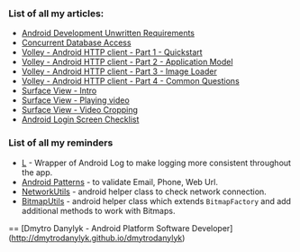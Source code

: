 ### List of all my articles:

* [Android Development Unwritten Requirements](/articles/Unwritten%20Requirements.md)
* [Concurrent Database Access](https://github.com/dmytrodanylyk/dmytrodanylyk/blob/gh-pages/articles/Concurrent%20Database%20Access.md)
* [Volley - Android HTTP client - Part 1 - Quickstart](https://github.com/dmytrodanylyk/dmytrodanylyk/blob/gh-pages/articles/volley-part-1.md)
* [Volley - Android HTTP client - Part 2 - Application Model](https://github.com/dmytrodanylyk/dmytrodanylyk/blob/gh-pages/articles/volley-part-2.md)
* [Volley - Android HTTP client - Part 3 - Image Loader](https://github.com/dmytrodanylyk/dmytrodanylyk/blob/gh-pages/articles/volley-part-3.md)
* [Volley - Android HTTP client - Part 4 - Common Questions](https://github.com/dmytrodanylyk/dmytrodanylyk/blob/gh-pages/articles/volley-part-4.md)
* [Surface View - Intro](https://github.com/dmytrodanylyk/dmytrodanylyk/blob/gh-pages/articles/surface-view-intro.md)
* [Surface View - Playing video](https://github.com/dmytrodanylyk/dmytrodanylyk/blob/gh-pages/articles/surface-view-play-video.md)
* [Surface View - Video Cropping](https://github.com/dmytrodanylyk/dmytrodanylyk/blob/gh-pages/articles/surface-view-video-cropping.md)
* [Android Login Screen Checklist](https://github.com/dmytrodanylyk/dmytrodanylyk/blob/gh-pages/articles/Android%20Login%20Screen%20Checklist.md)

### List of all my reminders

* [L][1] - Wrapper of Android Log to make logging more consistent throughout the app.
* [Android Patterns][2] - to validate Email, Phone, Web Url.
* [NetworkUtils][3] - android helper class to check network connection.
* [BitmapUtils][4] - android helper class which extends `BitmapFactory` and add additional methods to work with Bitmaps.

==
[Dmytro Danylyk - Android Platform Software Developer] (http://dmytrodanylyk.github.io/dmytrodanylyk)


  [1]: https://github.com/dmytrodanylyk/dmytrodanylyk/blob/gh-pages/reminder/log.md
  [2]: https://github.com/dmytrodanylyk/dmytrodanylyk/blob/gh-pages/reminder/android-patterns.md
  [3]: https://github.com/dmytrodanylyk/dmytrodanylyk/blob/gh-pages/reminder/network-utils.md
  [4]: https://github.com/dmytrodanylyk/dmytrodanylyk/blob/gh-pages/reminder/bitmap_utils.md
